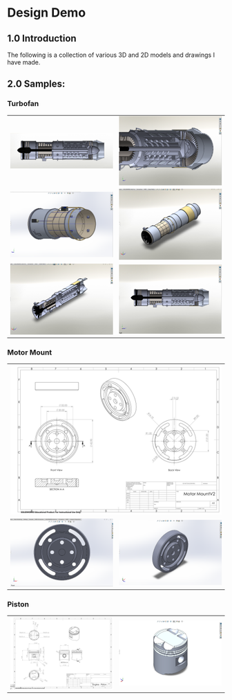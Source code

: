 # Design Demo

## 1.0 Introduction  
The following is a collection of various 3D and 2D models and drawings I have made. 

## 2.0 Samples:
### Turbofan
<table>
  <tr>
    <td><img src="images/TF1.png" alt="TF1" width="400"></td>
    <td><img src="images/TF2.png" alt="TF2" width="400"></td>
  </tr>
  <tr>
    <td><img src="images/TF3.png" alt="TF3" width="400"></td>
    <td><img src="images/TF4.png" alt="TF4" width="400"></td>
  </tr>
  <tr>
    <td><img src="images/TF5.png" alt="TF5" width="400"></td>
    <td><img src="images/TF6.png" alt="TF6" width="400"></td>
  </tr>
</table>

### Motor Mount
<table>
  <tr>
    <td colspan="2" align="center"><img src="images/MM0.png" alt="MM0" width="800"></td>
  </tr>
  <tr>
    <td><img src="images/MM1.png" alt="MM1" width="400"></td>
    <td><img src="images/MM2.png" alt="MM2" width="400"></td>
  </tr>
</table>

### Piston
<table>
  <tr>
    <td><img src="images/P1.png" alt="P1" width="400"></td>
    <td><img src="images/P2.png" alt="P2" width="400"></td>
  </tr>
</table>

